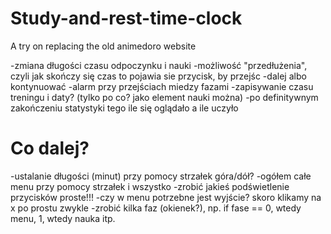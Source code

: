 # Study-and-rest-time-clock
A try on replacing the old animedoro website


-zmiana długości czasu odpoczynku i nauki 
-możliwość "przedłużenia", czyli jak skończy się czas to pojawia sie przycisk, by przejśc -dalej albo kontynuować
-alarm przy przejściach miedzy fazami 
-zapisywanie czasu treningu i daty? (tylko po co? jako element nauki można)
-po definitywnym zakończeniu statystyki tego ile się oglądało a ile uczyło 

# Co dalej?

-ustalanie długości (minut) przy pomocy strzałek góra/dół?
-ogółem całe menu przy pomocy strzałek i wszystko
-zrobić jakieś podświetlenie przycisków proste!!!
-czy w menu potrzebne jest wyjście? skoro klikamy na x po prostu zwykle
-zrobić kilka faz (okienek?), np. if fase == 0, wtedy menu, 1, wtedy nauka itp.
